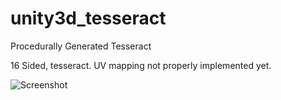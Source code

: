 unity3d_tesseract
=================

Procedurally Generated Tesseract

16 Sided, tesseract.
UV mapping not properly implemented yet.

![Screenshot](paulhayes.github.com/unity3d_tesseract/Assets/Images/screenshot-000.png)